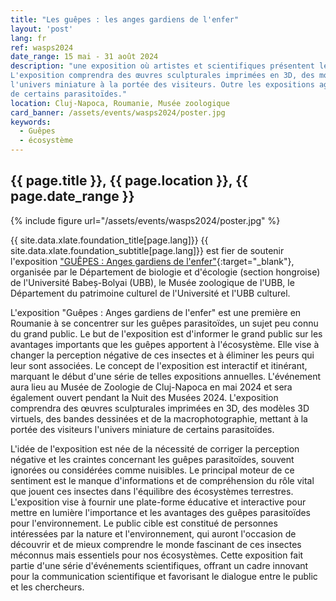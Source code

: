 ```yaml
---
title: "Les guêpes : les anges gardiens de l'enfer"
layout: 'post'
lang: fr
ref: wasps2024
date_range: 15 mai - 31 août 2024
description: "une exposition où artistes et scientifiques présentent les bénéfices importants que les guêpes apportent à l'écosystème.
L'exposition comprendra des œuvres sculpturales imprimées en 3D, des modèles virtuels 3D, des bandes dessinées et de la macrophotographie, apportant
l'univers miniature à la portée des visiteurs. Outre les expositions agrandies, des spécimens fixés à la loupe seront également présentés.
de certains parasitoïdes."
location: Cluj-Napoca, Roumanie, Musée zoologique
card_banner: /assets/events/wasps2024/poster.jpg
keywords:
  - Guêpes
  - écosystème
---
```


## {{ page.title }}, {{ page.location }}, {{ page.date_range }}

{% include figure url="/assets/events/wasps2024/poster.jpg" %}

{{ site.data.xlate.foundation_title[page.lang]}} {{ site.data.xlate.foundation_subtitle[page.lang]}} est fier de soutenir l'exposition ["GUÊPES : Anges gardiens de l'enfer"](https://www.facebook.com/events/3389584648001175){:target="_blank"}, organisée par le Département de biologie et d'écologie (section hongroise) de l'Université Babeș-Bolyai (UBB), le Musée zoologique de l'UBB, le Département du patrimoine culturel de l'Université et l'UBB culturel.

L'exposition "Guêpes : Anges gardiens de l'enfer" est une première en Roumanie à se concentrer sur les guêpes parasitoïdes, un sujet peu connu du grand public. Le but de l'exposition est d'informer le grand public sur les avantages importants que les guêpes apportent à l'écosystème. Elle vise à changer la perception négative de ces insectes et à éliminer les peurs qui leur sont associées. Le concept de l'exposition est interactif et itinérant, marquant le début d'une série de telles expositions annuelles. L'événement aura lieu au Musée de Zoologie de Cluj-Napoca en mai 2024 et sera également ouvert pendant la Nuit des Musées 2024. L'exposition comprendra des œuvres sculpturales imprimées en 3D, des modèles 3D virtuels, des bandes dessinées et de la macrophotographie, mettant à la portée des visiteurs l'univers miniature de certains parasitoïdes.

L'idée de l'exposition est née de la nécessité de corriger la perception négative et les craintes concernant les guêpes parasitoïdes, souvent ignorées ou considérées comme nuisibles. Le principal moteur de ce sentiment est le manque d'informations et de compréhension du rôle vital que jouent ces insectes dans l'équilibre des écosystèmes terrestres. L'exposition vise à fournir une plate-forme éducative et interactive pour mettre en lumière l'importance et les avantages des guêpes parasitoïdes pour l'environnement. Le public cible est constitué de personnes intéressées par la nature et l'environnement, qui auront l'occasion de découvrir et de mieux comprendre le monde fascinant de ces insectes méconnus mais essentiels pour nos écosystèmes. Cette exposition fait partie d'une série d'événements scientifiques, offrant un cadre innovant pour la communication scientifique et favorisant le dialogue entre le public et les chercheurs.



